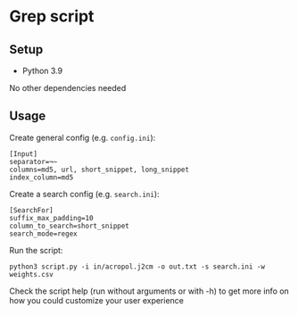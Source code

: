 Grep script
===========

## Setup

- Python 3.9

No other dependencies needed

## Usage

Create general config (e.g. `config.ini`):
```
[Input]
separator=¬~
columns=md5, url, short_snippet, long_snippet
index_column=md5
```

Create a search config (e.g. `search.ini`):
```
[SearchFor]
suffix_max_padding=10
column_to_search=short_snippet
search_mode=regex
```

Run the script:
```
python3 script.py -i in/acropol.j2cm -o out.txt -s search.ini -w weights.csv
```

Check the script help (run without arguments or with -h) to get more info on how you could customize your user experience

